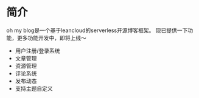 # 简介
oh my blog是一个基于leancloud的serverless开源博客框架。
现已提供一下功能，更多功能开发中，即将上线～
* 用户注册/登录系统
* 文章管理
* 资源管理
* 评论系统
* 发布动态
* 支持主题自定义